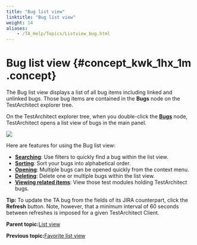 ```yaml
--- 
title: "Bug list view"
linktitle: "Bug list view"
weight: 14
aliases: 
    - /TA_Help/Topics/Listview_bug.html
---
```

# Bug list view {#concept_kwk_1hx_1m .concept}

The Bug list view displays a list of all bug items including linked and unlinked bugs. Those bug items are contained in the **Bugs** node on the TestArchitect explorer tree.

On the TestArchitect explorer tree, when you double-click the [**Bugs**](Bugs.html) node, TestArchitect opens a list view of bugs in the main panel.

![](../Images/Listview_bug.png)

Here are features for using the Bug list view:

-   [**Searching**](Listview_filtering.html): Use filters to quickly find a bug within the list view.
-   [**Sorting**](Listview_field_sorting.html): Sort your bugs into alphabetical order.
-   **[Opening](Bug_opening.html)**: Multiple bugs can be opened quickly from the context menu.
-   **[Deleting](Bugs_deleting.html)**: Delete one or multiple bugs within the list view.
-   **[Viewing related items](Bugs.md#section_rkf_vtw_mn)**: View those test modules holding TestArchitect bugs.

**Tip:** To update the TA bug from the fields of its JIRA counterpart, click the **Refresh** button. Note, however, that a minimum interval of 60 seconds between refreshes is imposed for a given TestArchitect Client.

**Parent topic:**[List view](../../TA_Help/Topics/Projects_and_tests_list_view.html)

**Previous topic:**[Favorite list view](../../TA_Help/Topics/Listview_favorites.html)


